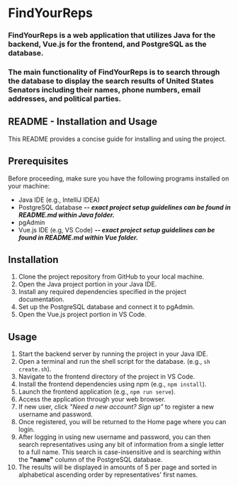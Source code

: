 # FindYourReps

### FindYourReps is a web application that utilizes Java for the backend, Vue.js for the frontend, and PostgreSQL as the database. 

### The main functionality of FindYourReps is to search through the database to display the search results of United States Senators including their names, phone numbers, email addresses, and political parties.

## README - Installation and Usage

This README provides a concise guide for installing and using the project.

## Prerequisites
Before proceeding, make sure you have the following programs installed on your machine:

- Java IDE (e.g., IntelliJ IDEA)
- PostgreSQL database **_-- exact project setup guidelines can be found in README.md within Java folder._**
- pgAdmin
- Vue.js IDE (e.g, VS Code) **_-- exact project setup guidelines can be found in README.md within Vue folder._**

## Installation
1. Clone the project repository from GitHub to your local machine.
2. Open the Java project portion in your Java IDE.
3. Install any required dependencies specified in the project documentation.
4. Set up the PostgreSQL database and connect it to pgAdmin.
5. Open the Vue.js project portion in VS Code.

## Usage
1. Start the backend server by running the project in your Java IDE.
2. Open a terminal and run the shell script for the database. (e.g., `sh create.sh`).
3. Navigate to the frontend directory of the project in VS Code.
4. Install the frontend dependencies using npm (e.g., `npm install`).
5. Launch the frontend application (e.g., `npm run serve`).
6. Access the application through your web browser.
7. If new user, click _"Need a new account? Sign up"_ to register a new username and password.
8. Once registered, you will be returned to the Home page where you can login.
9. After logging in using new username and password, you can then search representatives using any bit of information from a single letter to a full name. This search is case-insensitive and is searching within the **"name"** column of the PostgreSQL database.
10. The results will be displayed in amounts of 5 per page and sorted in alphabetical ascending order by representatives' first names.
